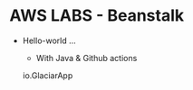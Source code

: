 # AWS LABS - Beanstalk
- Hello-world ... 

   - With Java & Github actions       


   io.GlaciarApp